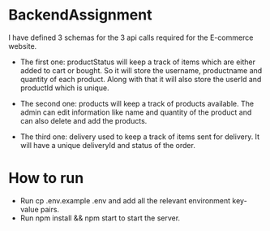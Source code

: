 # BackendAssignment

I have defined 3 schemas for the 3 api calls required for the E-commerce website.
- The first one: productStatus will keep a track of items which are either added to cart or bought. So it will store the username, productname and quantity of each product. Along with that it will also store the userId and productId which is unique. 

- The second one: products will keep a track of products available. The admin can edit information like name and quantity of the product and can also delete and add the products.

- The third one: delivery used to keep a track of items sent for delivery. It will have a unique deliveryId and status of the order.

# How to run

- Run cp .env.example .env and add all the relevant environment key-value pairs.
- Run npm install && npm start to start the server.